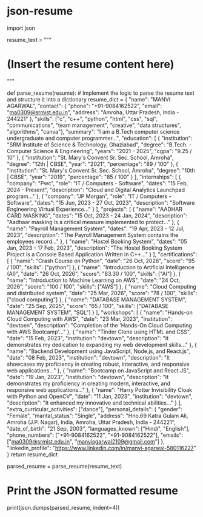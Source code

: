 # json-resume
import json

resume_text = """
# (Insert the resume content here)
"""

def parse_resume(resume):
    # Implement the logic to parse the resume text and structure it into a dictionary
    resume_dict = {
        "name": "MANVI AGARWAL",
        "contact": {
            "phone": "+91-9084162522",
            "email": "ma0309@srmist.edu.in",
            "address": "Amroha, Uttar Pradesh, India - 244221"
        },
        "skills": ["c", "c++", "python", "html", "css", "sql", "communications", "team management", "creative", "data structures", "algorithms", "canva"],
        "summary": "I am a B.Tech computer science undergraduate and computer programmer...",
        "education": [
            {
                "institution": "SRM Institute of Science & Technology, Ghaziabad",
                "degree": "B.Tech. - Computer Science & Engineering",
                "years": "2021 - 2025",
                "cgpa": "9.25 / 10"
            },
            {
                "institution": "St. Mary's Convent Sr. Sec. School, Amroha",
                "degree": "12th | CBSE",
                "year": "2021",
                "percentage": "89 / 100"
            },
            {
                "institution": "St. Mary's Convent Sr. Sec. School, Amroha",
                "degree": "10th | CBSE",
                "year": "2019",
                "percentage": "85 / 100"
            }
        ],
        "internships": [
            {
                "company": "Pwc",
                "role": "IT / Computers - Software",
                "dates": "15 Feb, 2024 - Present",
                "description": "Cloud and Digital Analytics Launchpad program..."
            },
            {
                "company": "JP Morgan",
                "role": "IT / Computers - Software",
                "dates": "15 Jun, 2023 - 27 Oct, 2023",
                "description": "Software Engineering Virtual Experience..."
            }
        ],
        "projects": [
            {
                "name": "AADHAR CARD MASKING",
                "dates": "15 Oct, 2023 - 24 Jan, 2024",
                "description": "Aadhaar masking is a critical measure implemented to protect..."
            },
            {
                "name": "Payroll Management System",
                "dates": "19 Apr, 2023 - 12 Jul, 2023",
                "description": "The Payroll Management System contains the employees record..."
            },
            {
                "name": "Hostel Booking System",
                "dates": "05 Jan, 2023 - 17 Feb, 2023",
                "description": "The Hostel Booking System Project is a Console Based Application Written in C++..."
            }
        ],
        "certifications": [
            {
                "name": "Crash Course on Python",
                "date": "26 Oct, 2026",
                "score": "95 / 100",
                "skills": ["python"]
            },
            {
                "name": "Introduction to Artificial Intelligence (AI)",
                "date": "26 Oct, 2026",
                "score": "83.30 / 100",
                "skills": ["AI"]
            },
            {
                "name": "Introduction to Machine Learning on AWS",
                "date": "24 Oct, 2026",
                "score": "100 / 100",
                "skills": ["AWS"]
            },
            {
                "name": "Cloud Computing and distributed system",
                "date": "25 Mar, 2026",
                "score": "78 / 100",
                "skills": ["cloud computing"]
            },
            {
                "name": "DATABASE MANAGEMENT SYSTEM",
                "date": "25 Sep, 2025",
                "score": "65 / 100",
                "skills": ["DATABASE MANAGEMENT SYSTEM", "SQL"]
            }
        ],
        "workshops": [
            {
                "name": "Hands-on Cloud Computing with AWS",
                "date": "23 Mar, 2023",
                "institution": "devtoen",
                "description": "Completion of the 'Hands-On Cloud Computing with AWS Bootcamp'..."
            },
            {
                "name": "Tinder Clone using HTML and CSS",
                "date": "15 Feb, 2023",
                "institution": "devtown",
                "description": "It demonstrates my dedication to expanding my web development skills..."
            },
            {
                "name": "Backend Development using JavaScript, Node.js, and React.js",
                "date": "08 Feb, 2023",
                "institution": "devtown",
                "description": "It showcases my proficiency in creating robust, interactive, and responsive web applications..."
            },
            {
                "name": "Bootcamp on JavaScript and React JS",
                "date": "19 Jan, 2023",
                "institution": "devtown",
                "description": "It demonstrates my proficiency in creating modern, interactive, and responsive web applications..."
            },
            {
                "name": "Harry Potter Invisibility Cloak with Python and OpenCV",
                "date": "11 Jan, 2023",
                "institution": "devtown",
                "description": "It enhanced my innovative and technical abilities..."
            }
        ],
        "extra_curricular_activities": ["dance"],
        "personal_details": {
            "gender": "Female",
            "marital_status": "Single",
            "address": "Hno.69 Katra Gulam Ali, Amroha (J.P. Nagar), India, Amroha, Uttar Pradesh, India - 244221",
            "date_of_birth": "21 Sep, 2003",
            "languages_known": ["Hindi", "English"],
            "phone_numbers": ["+91-9084162522", "+91-9084162522"],
            "emails": ["ma0309@srmist.edu.in", "manviagarwal2109@gmail.com"]
        },
        "linkedin_profile": "https://www.linkedin.com/in/manvi-agarwal-580116227"
    }
    return resume_dict

parsed_resume = parse_resume(resume_text)

# Print the JSON formatted resume
print(json.dumps(parsed_resume, indent=4))
